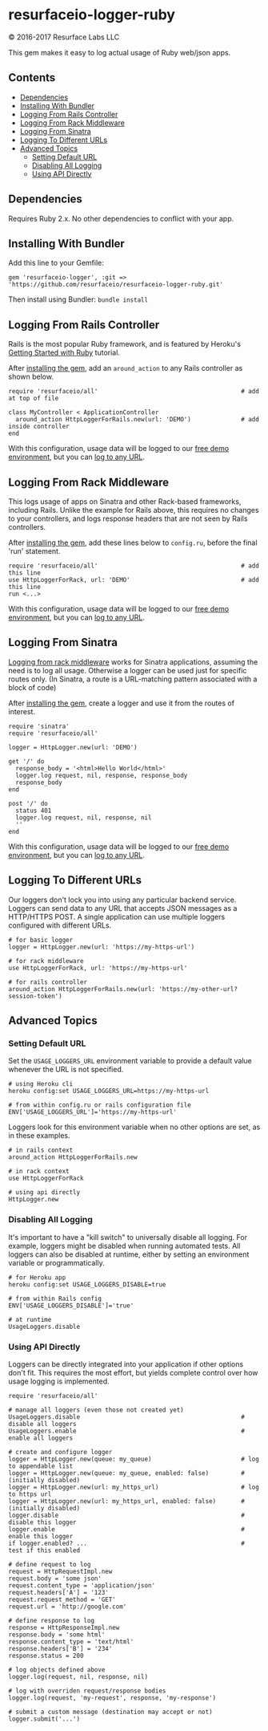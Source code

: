 # resurfaceio-logger-ruby
&copy; 2016-2017 Resurface Labs LLC

This gem makes it easy to log actual usage of Ruby web/json apps.

## Contents

<ul>
<li><a href="#dependencies">Dependencies</a></li>
<li><a href="#installing_with_bundler">Installing With Bundler</a></li>
<li><a href="#logging_from_rails_controller">Logging From Rails Controller</a></li>
<li><a href="#logging_from_rack_middleware">Logging From Rack Middleware</a></li>
<li><a href="#logging_from_sinatra">Logging From Sinatra</a></li>
<li><a href="#logging_to_different_urls">Logging To Different URLs</a></li>
<li><a href="#advanced_topics">Advanced Topics</a><ul>
<li><a href="#setting_default_url">Setting Default URL</a></li>
<li><a href="#disabling_all_logging">Disabling All Logging</a></li>
<li><a href="#using_api_directly">Using API Directly</a></li>
</ul></li>
</ul>

<a name="dependencies"/>

## Dependencies

Requires Ruby 2.x. No other dependencies to conflict with your app.

<a name="installing_with_bundler"/>

## Installing With Bundler

Add this line to your Gemfile:

    gem 'resurfaceio-logger', :git => 'https://github.com/resurfaceio/resurfaceio-logger-ruby.git'

Then install using Bundler: `bundle install`

<a name="logging_from_rails_controller"/>

## Logging From Rails Controller

Rails is the most popular Ruby framework, and is featured by Heroku's
[Getting Started with Ruby](https://devcenter.heroku.com/articles/getting-started-with-ruby) tutorial.

After <a href="#installing_with_bundler">installing the gem</a>, add an `around_action` to any Rails controller as
shown below.

    require 'resurfaceio/all'                                        # add at top of file

    class MyController < ApplicationController
      around_action HttpLoggerForRails.new(url: 'DEMO')              # add inside controller
    end

With this configuration, usage data will be logged to our 
[free demo environment](https://demo-resurfaceio.herokuapp.com/messages), but you can
<a href="#logging_to_different_urls">log to any URL</a>.

<a name="logging_from_rack_middleware"/>

## Logging From Rack Middleware

This logs usage of apps on Sinatra and other Rack-based frameworks, including Rails. Unlike the example for Rails
above, this requires no changes to your controllers, and logs response headers that are not seen by Rails controllers.

After <a href="#installing_with_bundler">installing the gem</a>, add these lines below to `config.ru`, before the final
'run' statement.

    require 'resurfaceio/all'                                        # add this line
    use HttpLoggerForRack, url: 'DEMO'                               # add this line
    run <...>

With this configuration, usage data will be logged to our 
[free demo environment](https://demo-resurfaceio.herokuapp.com/messages), but you can
<a href="#logging_to_different_urls">log to any URL</a>.

<a name="logging_from_sinatra"/>

## Logging From Sinatra

<a href="#logging_from_rack_middleware">Logging from rack middleware</a> works for Sinatra applications, assuming the need is to
log all usage. Otherwise a logger can be used just for specific routes only. (In Sinatra, a route is a URL-matching pattern
associated with a block of code)

After <a href="#installing_with_bundler">installing the gem</a>, create a logger and use it from the routes of interest.

    require 'sinatra'
    require 'resurfaceio/all'

    logger = HttpLogger.new(url: 'DEMO')

    get '/' do
      response_body = '<html>Hello World</html>'
      logger.log request, nil, response, response_body
      response_body
    end

    post '/' do
      status 401
      logger.log request, nil, response, nil
      ''
    end

With this configuration, usage data will be logged to our 
[free demo environment](https://demo-resurfaceio.herokuapp.com/messages), but you can
<a href="#logging_to_different_urls">log to any URL</a>.

<a name="logging_to_different_urls"/>

## Logging To Different URLs

Our loggers don't lock you into using any particular backend service. Loggers can send data to any URL that accepts JSON
messages as a HTTP/HTTPS POST. A single application can use multiple loggers configured with different URLs.

    # for basic logger
    logger = HttpLogger.new(url: 'https://my-https-url')

    # for rack middleware
    use HttpLoggerForRack, url: 'https://my-https-url'

    # for rails controller
    around_action HttpLoggerForRails.new(url: 'https://my-other-url?session-token')

<a name="advanced_topics"/>

## Advanced Topics

<a name="setting_default_url"/>

### Setting Default URL

Set the `USAGE_LOGGERS_URL` environment variable to provide a default value whenever the URL is not specified.

    # using Heroku cli
    heroku config:set USAGE_LOGGERS_URL=https://my-https-url

    # from within config.ru or rails configuration file
    ENV['USAGE_LOGGERS_URL']='https://my-https-url'

Loggers look for this environment variable when no other options are set, as in these examples.

    # in rails context
    around_action HttpLoggerForRails.new

    # in rack context
    use HttpLoggerForRack

    # using api directly
    HttpLogger.new

<a name="disabling_all_logging"/>

### Disabling All Logging

It's important to have a "kill switch" to universally disable all logging. For example, loggers might be disabled when
running automated tests. All loggers can also be disabled at runtime, either by setting an environment variable or
programmatically.

    # for Heroku app
    heroku config:set USAGE_LOGGERS_DISABLE=true

    # from within Rails config
    ENV['USAGE_LOGGERS_DISABLE']='true'

    # at runtime
    UsageLoggers.disable

<a name="using_api_directly"/>

### Using API Directly

Loggers can be directly integrated into your application if other options don't fit. This requires the most effort, but
yields complete control over how usage logging is implemented.

    require 'resurfaceio/all'

    # manage all loggers (even those not created yet)
    UsageLoggers.disable                                             # disable all loggers
    UsageLoggers.enable                                              # enable all loggers

    # create and configure logger
    logger = HttpLogger.new(queue: my_queue)                         # log to appendable list
    logger = HttpLogger.new(queue: my_queue, enabled: false)         # (initially disabled)
    logger = HttpLogger.new(url: my_https_url)                       # log to https url
    logger = HttpLogger.new(url: my_https_url, enabled: false)       # (initially disabled)
    logger.disable                                                   # disable this logger
    logger.enable                                                    # enable this logger
    if logger.enabled? ...                                           # test if this enabled

    # define request to log
    request = HttpRequestImpl.new
    request.body = 'some json'
    request.content_type = 'application/json'
    request.headers['A'] = '123'
    request.request_method = 'GET'
    request.url = 'http://google.com'

    # define response to log
    response = HttpResponseImpl.new
    response.body = 'some html'
    response.content_type = 'text/html'
    response.headers['B'] = '234'
    response.status = 200

    # log objects defined above
    logger.log(request, nil, response, nil)

    # log with overriden request/response bodies
    logger.log(request, 'my-request', response, 'my-response')

    # submit a custom message (destination may accept or not)
    logger.submit('...')
